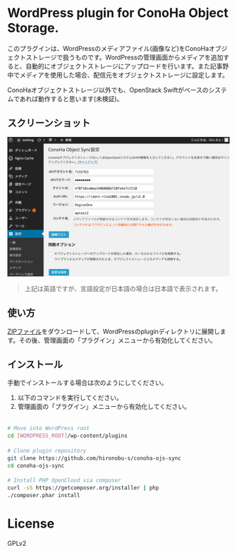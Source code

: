# WordPress plugin for ConoHa Object Storage.

このプラグインは、WordPressのメディアファイル(画像など)をConoHaオブジェクトストレージで扱うものです。WordPressの管理画面からメディアを追加すると、自動的にオブジェクトストレージにアップロードを行います。また記事野中でメディアを使用した場合、配信元をオブジェクトストレージに設定します。

ConoHaオブジェクトストレージ以外でも、OpenStack Swiftがベースのシステムであれば動作すると思います(未検証)。

## スクリーンショット

![screenshot-2.png](screenshot-2.png)

> 上記は英語ですが、言語設定が日本語の場合は日本語で表示されます。

## 使い方

[ZIPファイル](https://github.com/hironobu-s/conoha-ojs-sync/releases/download/0.1/conoha-ojs-sync.zip)をダウンロードして、WordPressのpluginディレクトリに展開します。その後、管理画面の「プラグイン」メニューから有効化してください。


## インストール

手動でインストールする場合は次のようにしてください。

1. 以下のコマンドを実行してください。
2. 管理画面の「プラグイン」メニューから有効化してください。

```bash

# Move into WordPress root
cd [WORDPRESS_ROOT]/wp-content/plugins

# Clone plugin repository
git clone https://github.com/hironobu-s/conoha-ojs-sync
cd conoha-ojs-sync

# Install PHP OpenCloud via composer 
curl -sS https://getcomposer.org/installer | php
./composer.phar install

```

# License

GPLv2
